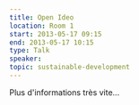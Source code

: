 ```yaml
---
title: Open Ideo
location: Room 1
start: 2013-05-17 09:15
end: 2013-05-17 10:15
type: Talk
speaker: 
topic: sustainable-development
---
```


Plus d'informations très vite...
